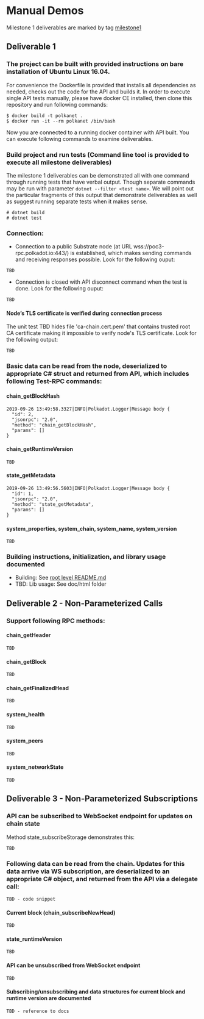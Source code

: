 # Manual Demos

Milestone 1 deliverables are marked by tag [milestone1](https://github.com/usetech-llc/polkadot_api_dotnet/tree/milestone1)

## Deliverable 1

### The project can be built with provided instructions on bare installation of Ubuntu Linux 16.04.

For convenience the Dockerfile is provided that installs all dependencies as needed, checks out the code for the API and builds it. In order to execute single API tests manually, please have docker CE installed, then clone this repository and run following commands:
```
$ docker build -t polkanet .
$ docker run -it --rm polkanet /bin/bash
```

Now you are connected to a running docker container with API built. You can execute following commands to examine deliverables.

### Build project and run tests (Command line tool is provided to execute all milestone deliverables)

The milestone 1 deliverables can be demonstrated all with one command through running tests that have verbal output. Though separate commands may be run with parameter `dotnet --filter <test name>`. We will point out the particular fragments of this output that demonstrate deliverables as well as suggest running separate tests when it makes sense.

```
# dotnet build
# dotnet test
```

### Connection:
- Connection to a public Substrate node (at URL wss://poc3-rpc.polkadot.io:443/) is established, which makes sending commands and receiving responses possible. Look for the following ouput:
```
TBD
```

- Connection is closed with API disconnect command when the test is done. Look for the following ouput:
```
TBD
```


#### Node’s TLS certificate is verified during connection process

The unit test TBD hides file 'ca-chain.cert.pem' that contains trusted root CA certificate making it impossible to verify node's TLS certificate. Look for the following output:
```
TBD
```

### Basic data can be read from the node, deserialized to appropriate C# struct and returned from API, which includes following Test-RPC commands:

#### chain_getBlockHash
```
2019-09-26 13:49:58.3327|INFO|Polkadot.Logger|Message body {
  "id": 2,
  "jsonrpc": "2.0",
  "method": "chain_getBlockHash",
  "params": []
}
```

#### chain_getRuntimeVersion
```
TBD
```

#### state_getMetadata
```
2019-09-26 13:49:56.5603|INFO|Polkadot.Logger|Message body {
  "id": 1,
  "jsonrpc": "2.0",
  "method": "state_getMetadata",
  "params": []
}
```

#### system_properties, system_chain, system_name, system_version
```
TBD
```

### Building instructions, initialization, and library usage documented

- Building: See [root level README.md](https://github.com/usetech-llc/polkadot_api_cpp/blob/master/README.md)
- TBD: Lib usage: See doc/html folder


## Deliverable 2 - Non-Parameterized Calls

### Support following RPC methods:

#### chain_getHeader
```
TBD
```

#### chain_getBlock
```
TBD
```

#### chain_getFinalizedHead
```
TBD
```

#### system_health
```
TBD
```

#### system_peers
```
TBD
```

#### system_networkState
```
TBD
```

## Deliverable 3 - Non-Parameterized Subscriptions

### API can be subscribed to WebSocket endpoint for updates on chain state
Method state_subscribeStorage demonstrates this:
```
TBD
```

### Following data can be read from the chain. Updates for this data arrive via WS subscription, are deserialized to an appropriate C# object, and returned from the API via a delegate call:

```
TBD - code snippet
```

#### Current block (chain_subscribeNewHead)
```
TBD
```

#### state_runtimeVersion
```
TBD
```

#### API can be unsubscribed from WebSocket endpoint
```
TBD
```

#### Subscribing/unsubscribing and data structures for current block and runtime version are documented
```
TBD - reference to docs
```
